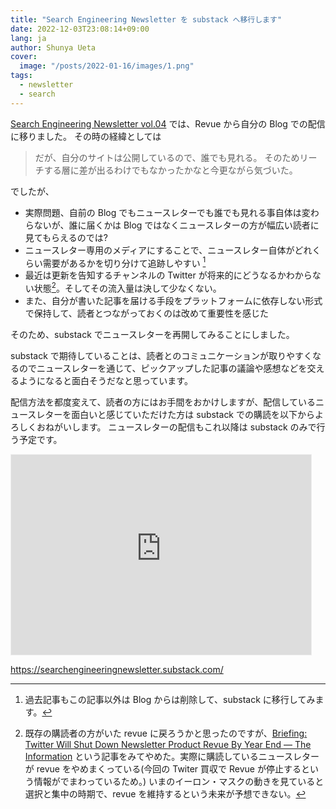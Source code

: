 ```yaml
---
title: "Search Engineering Newsletter を substack へ移行します"
date: 2022-12-03T23:08:14+09:00
lang: ja
author: Shunya Ueta
cover:
  image: "/posts/2022-01-16/images/1.png"
tags:
  - newsletter
  - search
---
```


[Search Engineering Newsletter vol.04](/posts/2022-04-07) では、Revue から自分の Blog での配信に移りました。
その時の経緯としては

> だが、自分のサイトは公開しているので、誰でも見れる。 そのためリーチする層に差が出るわけでもなかったかなと今更ながら気づいた。

でしたが、

- 実際問題、自前の Blog でもニュースレターでも誰でも見れる事自体は変わらないが、誰に届くかは Blog ではなくニュースレターの方が幅広い読者に見てもらえるのでは?
- ニュースレター専用のメディアにすることで、ニュースレター自体がどれくらい需要があるかを切り分けて追跡しやすい [^substack]
- 最近は更新を告知するチャンネルの Twitter が将来的にどうなるかわからない状態[^revue]。そしてその流入量は決して少なくない。
- また、自分が書いた記事を届ける手段をプラットフォームに依存しない形式で保持して、読者とつながっておくのは改めて重要性を感じた

そのため、substack でニュースレターを再開してみることにしました。

substack で期待していることは、読者とのコミュニケーションが取りやすくなるのでニュースレターを通じて、ピックアップした記事の議論や感想などを交えるようになると面白そうだなと思っています。

配信方法を都度変えて、読者の方にはお手間をおかけしますが、配信しているニュースレターを面白いと感じていただけた方は substack での購読を以下からよろしくおねがいします。
ニュースレターの配信もこれ以降は substack のみで行う予定です。

<iframe src="https://searchengineeringnewsletter.substack.com/embed" width="480" height="320" style="border:1px solid #EEE; background:white;" frameborder="0" scrolling="no"></iframe>

https://searchengineeringnewsletter.substack.com/

[^revue]: 既存の購読者の方がいた revue に戻ろうかと思ったのですが、[Briefing: Twitter Will Shut Down Newsletter Product Revue By Year End — The Information](https://www.theinformation.com/briefings/twitter-will-shut-down-newsletter-product-revue-by-year-end) という記事をみてやめた。実際に購読しているニュースレターが revue をやめまくっている(今回の Twiter 買収で Revue が停止するという情報がでまわっているため。) いまのイーロン・マスクの動きを見ていると選択と集中の時期で、revue を維持するという未来が予想できない。
[^substack]: 過去記事もこの記事以外は Blog からは削除して、substack に移行してみます。
